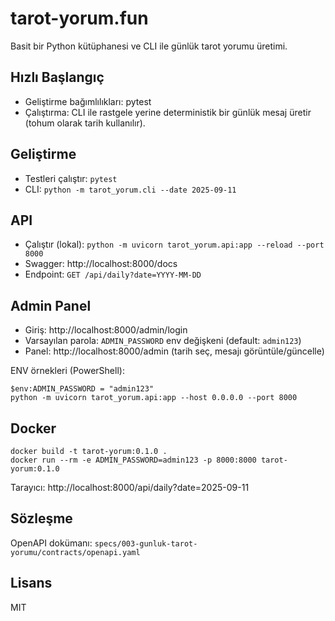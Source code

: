 # tarot-yorum.fun

Basit bir Python kütüphanesi ve CLI ile günlük tarot yorumu üretimi.

## Hızlı Başlangıç
- Geliştirme bağımlılıkları: pytest
- Çalıştırma: CLI ile rastgele yerine deterministik bir günlük mesaj üretir (tohum olarak tarih kullanılır).

## Geliştirme
- Testleri çalıştır: `pytest`
- CLI: `python -m tarot_yorum.cli --date 2025-09-11`

## API
- Çalıştır (lokal): `python -m uvicorn tarot_yorum.api:app --reload --port 8000`
- Swagger: http://localhost:8000/docs
- Endpoint: `GET /api/daily?date=YYYY-MM-DD`

## Admin Panel
- Giriş: http://localhost:8000/admin/login
- Varsayılan parola: `ADMIN_PASSWORD` env değişkeni (default: `admin123`)
- Panel: http://localhost:8000/admin (tarih seç, mesajı görüntüle/güncelle)

ENV örnekleri (PowerShell):
```
$env:ADMIN_PASSWORD = "admin123"
python -m uvicorn tarot_yorum.api:app --host 0.0.0.0 --port 8000
```

## Docker
```
docker build -t tarot-yorum:0.1.0 .
docker run --rm -e ADMIN_PASSWORD=admin123 -p 8000:8000 tarot-yorum:0.1.0
```
Tarayıcı: http://localhost:8000/api/daily?date=2025-09-11

## Sözleşme
OpenAPI dokümanı: `specs/003-gunluk-tarot-yorumu/contracts/openapi.yaml`

## Lisans
MIT